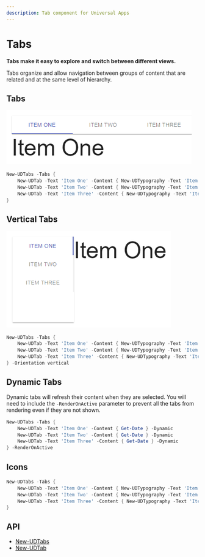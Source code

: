 ```yaml
---
description: Tab component for Universal Apps
---
```


# Tabs

**Tabs make it easy to explore and switch between different views.**

Tabs organize and allow navigation between groups of content that are related and at the same level of hierarchy.

## Tabs

![](<../../../.gitbook/assets/image (471).png>)

```powershell
New-UDTabs -Tabs {
    New-UDTab -Text 'Item One' -Content { New-UDTypography -Text 'Item One' -Variant 'h2' }
    New-UDTab -Text 'Item Two' -Content { New-UDTypography -Text 'Item Two' -Variant 'h2' }
    New-UDTab -Text 'Item Three' -Content { New-UDTypography -Text 'Item Three' -Variant 'h2' }
}
```

## Vertical Tabs

![](<../../../.gitbook/assets/image (106).png>)

```powershell
New-UDTabs -Tabs {
    New-UDTab -Text 'Item One' -Content { New-UDTypography -Text 'Item One' -Variant 'h2' }
    New-UDTab -Text 'Item Two' -Content { New-UDTypography -Text 'Item Two' -Variant 'h2' }
    New-UDTab -Text 'Item Three' -Content { New-UDTypography -Text 'Item Three' -Variant 'h2' }
} -Orientation vertical
```

## Dynamic Tabs

Dynamic tabs will refresh their content when they are selected. You will need to include the `-RenderOnActive` parameter to prevent all the tabs from rendering even if they are not shown.

```powershell
New-UDTabs -Tabs {
    New-UDTab -Text 'Item One' -Content { Get-Date } -Dynamic
    New-UDTab -Text 'Item Two' -Content { Get-Date } -Dynamic
    New-UDTab -Text 'Item Three' -Content { Get-Date } -Dynamic
} -RenderOnActive
```

## Icons

```powershell
New-UDTabs -Tabs {
    New-UDTab -Text 'Item One' -Content { New-UDTypography -Text 'Item One' -Variant 'h2' } -Icon (New-UDIcon -Icon Users)
    New-UDTab -Text 'Item Two' -Content { New-UDTypography -Text 'Item Two' -Variant 'h2' } -Icon (New-UDIcon -Icon Desktop)
    New-UDTab -Text 'Item Three' -Content { New-UDTypography -Text 'Item Three' -Variant 'h2' } -Icon (New-UDIcon -Icon Exclamation)
}
```

## API

* [New-UDTabs](https://github.com/ironmansoftware/universal-docs/blob/master/cmdlets/New-UDStepper.txt)
* [New-UDTab](https://github.com/ironmansoftware/universal-docs/blob/master/cmdlets/New-UDTab.txt)

